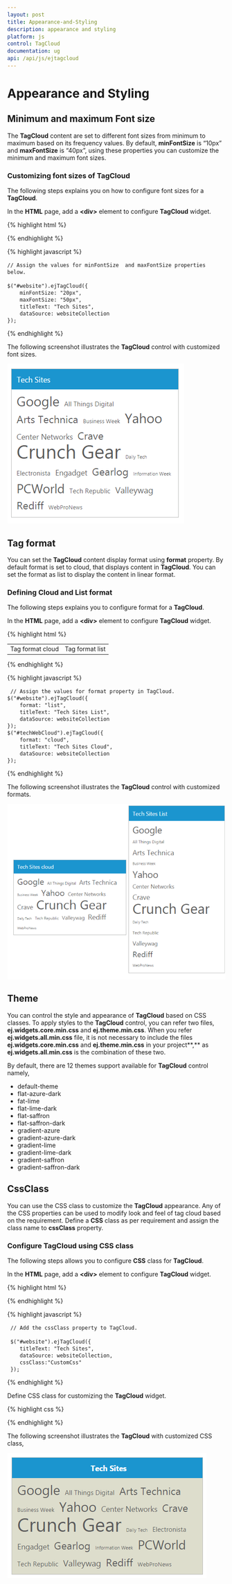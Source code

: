 ```yaml
---
layout: post
title: Appearance-and-Styling
description: appearance and styling
platform: js
control: TagCloud
documentation: ug
api: /api/js/ejtagcloud
---
```


# Appearance and Styling

## Minimum and maximum Font size

The **TagCloud** content are set to different font sizes from minimum to maximum based on its frequency values. By default, **minFontSize** is “10px” and **maxFontSize** is “40px”, using these properties you can customize the minimum and maximum font sizes.

### Customizing font sizes of TagCloud

The following steps explains you on how to configure font sizes for a **TagCloud**.

In the **HTML** page, add a **&lt;div&gt;** element to configure **TagCloud** widget.

{% highlight html %}

<div id="website"></div>

{% endhighlight %}

{% highlight javascript %}

    // Assign the values for minFontSize  and maxFontSize properties below.
    
    $("#website").ejTagCloud({
        minFontSize: "20px",
        maxFontSize: "50px",
        titleText: "Tech Sites",
        dataSource: websiteCollection
    });
 
{% endhighlight %}


The following screenshot illustrates the **TagCloud** control with customized font sizes.

![](/js/TagCloud/Appearance-and-Styling_images/Appearance-and-Styling_img1.png) 



## Tag format

You can set the **TagCloud** content display format using **format** property. By default format is set to cloud, that displays content in **TagCloud**. You can set the format as list to display the content in linear format.

### Defining Cloud and List format

The following steps explains you to configure format for a **TagCloud**.

In the **HTML** page, add a **&lt;div&gt;** element to configure **TagCloud** widget.

{% highlight html %}

 
<table>
   <tr>
      <td>
         <span>Tag format cloud</span>
         <div id="techWebCloud"></div>
      </td>
      <td>
         <span>Tag format list</span>
         <div id="website"></div>
      </td>
   </tr>
</table>

{% endhighlight %}

{% highlight javascript %}



     // Assign the values for format property in TagCloud.
    $("#website").ejTagCloud({
        format: "list",
        titleText: "Tech Sites List",
        dataSource: websiteCollection
    });
    $("#techWebCloud").ejTagCloud({
        format: "cloud",
        titleText: "Tech Sites Cloud",
        dataSource: websiteCollection
    });

{% endhighlight %}

The following screenshot illustrates the **TagCloud** control with customized formats.

![](/js/TagCloud/Appearance-and-Styling_images/Appearance-and-Styling_img2.png) 



## Theme

You can control the style and appearance of **TagCloud** based on CSS classes. To apply styles to the **TagCloud** control, you can refer two files, **ej.widgets.core.min.css** and **ej.theme.min.css**. When you refer **ej.widgets.all.min.css** file, it is not necessary to include the files **ej.widgets.core.min.css** and **ej.theme.min.css** in your project**,** as **ej.widgets.all.min.css** is the combination of these two. 

By default, there are 12 themes support available for **TagCloud** control namely,

* default-theme
* flat-azure-dark
* fat-lime
* flat-lime-dark
* flat-saffron
* flat-saffron-dark
* gradient-azure
* gradient-azure-dark
* gradient-lime
* gradient-lime-dark
* gradient-saffron
* gradient-saffron-dark

## CssClass

You can use the CSS class to customize the **TagCloud** appearance. Any of the CSS properties can be used to modify look and feel of tag cloud based on the requirement. Define a **CSS** class as per requirement and assign the class name to **cssClass** property.

### Configure TagCloud using CSS class

The following steps allows you to configure **CSS** class for **TagCloud**.

In the **HTML** page, add a **&lt;div&gt;** element to configure **TagCloud** widget.


{% highlight html %}

<div id="website"></div>

{% endhighlight %}

{% highlight javascript %}


     // Add the cssClass property to TagCloud.
    
     $("#website").ejTagCloud({
        titleText: "Tech Sites",
        dataSource: websiteCollection,
        cssClass:"CustomCss"
     });
    
{% endhighlight %}

Define CSS class for customizing the **TagCloud** widget.



{% highlight css %}

<style type="text/css" class="cssStyles">
        /* Customize the TagCloud div element */
        .CustomCss
        {
            background-color: #DDC;
            width: 400px;
        }
        /* Customize the TagCloud header element */        
        .CustomCss .e-header.e-title {
            text-align: center;
            font-weight: bold;
        }
</style>


{% endhighlight %}



The following screenshot illustrates the **TagCloud** with customized CSS class,

![](/js/TagCloud/Appearance-and-Styling_images/Appearance-and-Styling_img3.png) 



